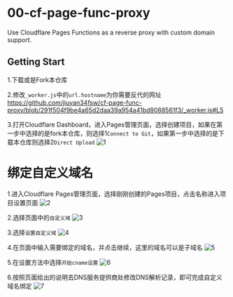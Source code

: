 # 00-cf-page-func-proxy
Use Cloudflare Pages Functions as a reverse proxy with custom domain support.

## Getting Start
1.下载或是Fork本仓库

2.修改`_worker.js`中的`url.hostname`为你需要反代的网址
https://github.com/jiuyan34fsw/cf-page-func-proxy/blob/291f504f9be4a65d2daa39a954a41bd8088561f3/_worker.js#L5

3.打开Cloudflare Dashboard，进入Pages管理页面，选择创建项目，如果在第一步中选择的是fork本仓库，则选择1`Connect to Git`，如果第一步中选择的是下载本仓库则选择2`Direct Upload`
![1](https://github.com/jiuyan34fsw/cf-page-func-proxy/blob/images/images/1.jpg?raw=true)


# 绑定自定义域名

1.进入Cloudflare Pages管理页面，选择刚刚创建的Pages项目，点击名称进入项目设置页面
![2](https://github.com/xyTom/cf-page-func-proxy/blob/images/images/2.jpg?raw=true)

2.选择页面中的`自定义域`
![3](https://github.com/xyTom/cf-page-func-proxy/blob/images/images/3.jpg?raw=true)

3.选择`设置自定义域`
![4](https://github.com/xyTom/cf-page-func-proxy/blob/images/images/4.jpg?raw=true)

4.在页面中输入需要绑定的域名，并点击继续，这里的域名可以是子域名
![5](https://github.com/xyTom/cf-page-func-proxy/blob/images/images/5.jpg?raw=true)

5.在设置方法中选择`开始cname设置`
![6](https://github.com/xyTom/cf-page-func-proxy/blob/images/images/6.jpg?raw=true)

6.按照页面给出的说明去DNS服务提供商处修改DNS解析记录，即可完成自定义域名绑定
![7](https://github.com/xyTom/cf-page-func-proxy/blob/images/images/7.jpg?raw=true)
